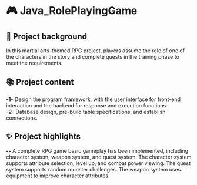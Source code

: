 # :video_game: Java_RolePlayingGame
## :bricks: Project background
In this martial arts-themed RPG project, players assume the role of one of the characters in the story and complete quests in the training phase to meet the requirements.

## :books: Project content
**-1-** Design the program framework, with the user interface for front-end interaction and the backend for response and execution functions.  
**-2-** Database design, pre-build table specifications, and establish connections.

## :sparkles: Project highlights
**--** A complete RPG game basic gameplay has been implemented, including character system, weapon system, and quest system. The character system supports attribute selection, level up, and combat power viewing. The quest system supports random monster challenges. The weapon system uses equipment to improve character attributes.
